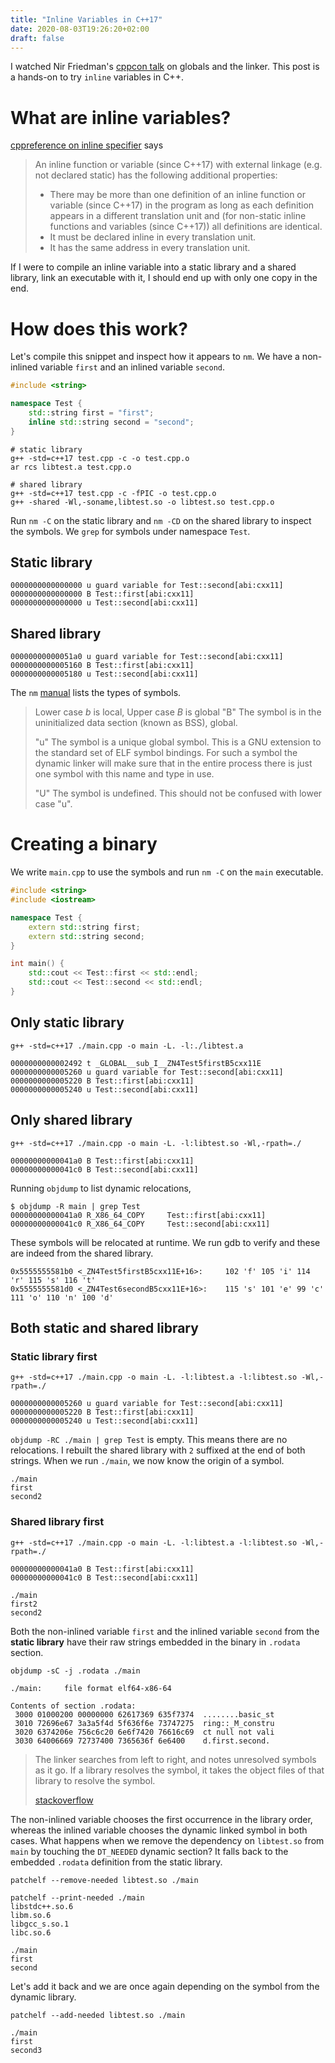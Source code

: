 ```yaml
---
title: "Inline Variables in C++17"
date: 2020-08-03T19:26:20+02:00
draft: false
---
```


I watched Nir Friedman's [cppcon talk](https://www.youtube.com/watch?v=xVT1y0xWgww) on globals and the linker. This post is a hands-on to try `inline` variables in C++.

# What are inline variables?

[cppreference on inline specifier](https://en.cppreference.com/w/cpp/language/inline) says

> An inline function or variable (since C++17) with external linkage (e.g. not declared static) has the following additional properties: 
> 
> - There may be more than one definition of an inline function or variable (since C++17) in the program as long as each definition appears in a different translation unit and (for non-static inline functions and variables (since C++17)) all definitions are identical.
> - It must be declared inline in every translation unit.
> - It has the same address in every translation unit. 

If I were to compile an inline variable into a static library and a shared library, link an executable with it, I should end up with only one copy in the end.

# How does this work?

Let's compile this snippet and inspect how it appears to `nm`. We have a non-inlined variable `first` and an inlined variable `second`.

```cpp
#include <string>

namespace Test {
    std::string first = "first";
    inline std::string second = "second";
}
```

```shell script
# static library
g++ -std=c++17 test.cpp -c -o test.cpp.o
ar rcs libtest.a test.cpp.o

# shared library
g++ -std=c++17 test.cpp -c -fPIC -o test.cpp.o
g++ -shared -Wl,-soname,libtest.so -o libtest.so test.cpp.o
```

Run `nm -C` on the static library and `nm -CD` on the shared library to inspect the symbols. We `grep` for symbols under namespace `Test`.

## Static library

```
0000000000000000 u guard variable for Test::second[abi:cxx11]
0000000000000000 B Test::first[abi:cxx11]
0000000000000000 u Test::second[abi:cxx11]
```

## Shared library

```
00000000000051a0 u guard variable for Test::second[abi:cxx11]
0000000000005160 B Test::first[abi:cxx11]
0000000000005180 u Test::second[abi:cxx11]
```

The `nm` [manual](https://linux.die.net/man/1/nm) lists the types of symbols. 

> Lower case *b* is local, Upper case *B* is global
> "B" The symbol is in the uninitialized data section (known as BSS), global.
>
> "u" The symbol is a unique global symbol. This is a GNU extension to the standard set of ELF symbol bindings. For such a symbol the dynamic linker will make sure that in the entire process there is just one symbol with this name and type in use. 
>
> "U" The symbol is undefined. This should not be confused with lower case "u".

# Creating a binary

We write `main.cpp` to use the symbols and run `nm -C` on the `main` executable.

```cpp
#include <string>
#include <iostream>

namespace Test {
	extern std::string first;
	extern std::string second;
}

int main() {
	std::cout << Test::first << std::endl;
	std::cout << Test::second << std::endl;
}
```

## Only static library

```shell script
g++ -std=c++17 ./main.cpp -o main -L. -l:./libtest.a
```

```
0000000000002492 t _GLOBAL__sub_I__ZN4Test5firstB5cxx11E
0000000000005260 u guard variable for Test::second[abi:cxx11]
0000000000005220 B Test::first[abi:cxx11]
0000000000005240 u Test::second[abi:cxx11]
```

## Only shared library

```shell script
g++ -std=c++17 ./main.cpp -o main -L. -l:libtest.so -Wl,-rpath=./
```

```
00000000000041a0 B Test::first[abi:cxx11]
00000000000041c0 B Test::second[abi:cxx11]
```

Running `objdump` to list dynamic relocations,

```shell script
$ objdump -R main | grep Test
00000000000041a0 R_X86_64_COPY     Test::first[abi:cxx11]
00000000000041c0 R_X86_64_COPY     Test::second[abi:cxx11]
```

These symbols will be relocated at runtime. We run gdb to verify and these are indeed from the shared library.

```
0x5555555581b0 <_ZN4Test5firstB5cxx11E+16>:     102 'f' 105 'i' 114 'r' 115 's' 116 't'
0x5555555581d0 <_ZN4Test6secondB5cxx11E+16>:    115 's' 101 'e' 99 'c'  111 'o' 110 'n' 100 'd'
``` 

## Both static and shared library

### Static library first 

```shell script
g++ -std=c++17 ./main.cpp -o main -L. -l:libtest.a -l:libtest.so -Wl,-rpath=./
```

```
0000000000005260 u guard variable for Test::second[abi:cxx11]
0000000000005220 B Test::first[abi:cxx11]
0000000000005240 u Test::second[abi:cxx11]
```

`objdump -RC ./main | grep Test` is empty. This means there are no relocations. I rebuilt the shared library with `2` suffixed at the end of both strings. When we run `./main`, we now know the origin of a symbol.

```shell script
./main 
first
second2
```

### Shared library first

```shell script
g++ -std=c++17 ./main.cpp -o main -L. -l:libtest.a -l:libtest.so -Wl,-rpath=./

```

```
00000000000041a0 B Test::first[abi:cxx11]
00000000000041c0 B Test::second[abi:cxx11]
```

```shell script
./main 
first2
second2
```

Both the non-inlined variable `first` and the inlined variable `second` from the **static library** have their raw strings embedded in the binary in `.rodata` section. 

```
objdump -sC -j .rodata ./main

./main:     file format elf64-x86-64

Contents of section .rodata:
 3000 01000200 00000000 62617369 635f7374  ........basic_st
 3010 72696e67 3a3a5f4d 5f636f6e 73747275  ring::_M_constru
 3020 6374206e 756c6c20 6e6f7420 76616c69  ct null not vali
 3030 64006669 72737400 7365636f 6e6400    d.first.second.
```

> The linker searches from left to right, and notes unresolved symbols as it go. If a library resolves the symbol, it takes the object files of that library to resolve the symbol.
>
> [stackoverflow](https://stackoverflow.com/a/409470/3951920)

The non-inlined variable chooses the first occurrence in the library order, whereas the inlined variable chooses the dynamic linked symbol in both cases. What happens when we remove the dependency on `libtest.so` from `main` by touching the `DT_NEEDED` dynamic section? It falls back to the embedded `.rodata` definition from the static library.

```shell script
patchelf --remove-needed libtest.so ./main

patchelf --print-needed ./main
libstdc++.so.6
libm.so.6
libgcc_s.so.1
libc.so.6

./main 
first
second
``` 

Let's add it back and we are once again depending on the symbol from the dynamic library.

```shell script
patchelf --add-needed libtest.so ./main

./main 
first
second3
```
